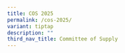 ```yaml
---
title: COS 2025
permalink: /cos-2025/
variant: tiptap
description: ""
third_nav_title: Committee of Supply
---
```

